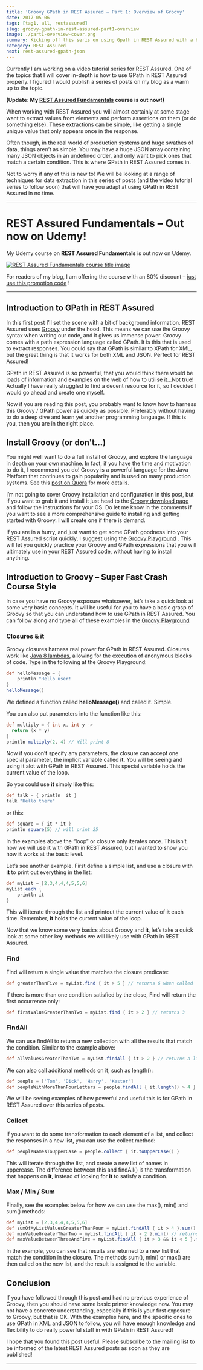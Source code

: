 ```yaml
---
title: 'Groovy GPath in REST Assured – Part 1: Overview of Groovy'
date: 2017-05-06
tags: [tag1, all, restassured]
slug: groovy-gpath-in-rest-assured-part1-overview
image: ./part1-overview-cover.png
summary: Kicking off this seris on using Gpath in REST Assured with a brief look at the Groovy language"
category: REST Assured
next: rest-assured-gpath-json
---
```


Currently I am working on a video tutorial series for REST Assured. One of the topics that I will cover in-depth is how to use GPath in REST Assured properly. I figured I would publish a series of posts on my blog as a warm up to the topic.

**(Update: My [REST Assured Fundamentals](https://www.udemy.com/rest-assured-fundamentals/?couponCode=TECHIETESTER) course is out now!)**

When working with REST Assured you will almost certainly at some stage want to extract values from elements and perform assertions on them (or do something else). These extractions can be simple, like getting a single unique value that only appears once in the response.

Often though, in the real world of production systems and huge swathes of data, things aren’t as simple. You may have a huge JSON array containing many JSON objects in an undefined order, and only want to pick ones that match a certain condition. This is where GPath in REST Assured comes in.

Not to worry if any of this is new to! We will be looking at a range of techniques for data extraction in this series of posts (and the video tutorial series to follow soon) that will have you adapt at using GPath in REST Assured in no time.

---

# REST Assured Fundamentals – Out now on Udemy!

My Udemy course on **REST Assured Fundamentals** is out now on Udemy.

[![REST Assured Fundamentals course title image](../../extract-JSON-response/RestAssuredFundamentalsUdemyLogo.png)](https://www.udemy.com/rest-assured-fundamentals/?couponCode=TECHIETESTER)

For readers of my blog, I am offering the course with an 80% discount – [just use this promotion code](https://www.udemy.com/rest-assured-fundamentals/?couponCode=TECHIETESTER) !

---

## Introduction to GPath in REST Assured

In this first post I’ll set the scene with a bit of background information. REST Assured uses [Groovy](http://groovy-lang.org/) under the hood. This means we can use the Groovy syntax when writing our code, and it gives us immense power. Groovy comes with a path expression language called GPath. It is this that is used to extract responses. You could say that GPath is similar to XPath for XML, but the great thing is that it works for both XML and JSON. Perfect for REST Assured!

GPath in REST Assured is so powerful, that you would think there would be loads of information and examples on the web of how to utilise it…Not true! Actually I have really struggled to find a decent resource for it, so I decided I would go ahead and create one myself.

Now if you are reading this post, you probably want to know how to harness this Groovy / GPath power as quickly as possible. Preferably without having to do a deep dive and learn yet another programming language. If this is you, then you are in the right place.

## Install Groovy (or don't...)

You might well want to do a full install of Groovy, and explore the language in depth on your own machine. In fact, if you have the time and motivation to do it, I recommend you do! Groovy is a powerful language for the Java Platform that continues to gain popularity and is used on many production systems. See this [post on Quora](https://www.quora.com/Whos-using-Groovy-in-production) for more details.

I’m not going to cover Groovy installation and configuration in this post, but if you want to grab it and install it just head to the [Groovy download page](http://groovy-lang.org/download.html) and follow the instructions for your OS. Do let me know in the comments if you want to see a more comprehensive guide to installing and getting started with Groovy. I will create one if there is demand.

If you are in a hurry, and just want to get some GPath goodness into your REST Assured script quickly, I suggest using the [Groovy Playground](https://groovy-playground.appspot.com/) . This will let you quickly practice your Groovy and GPath expressions that you will ultimately use in your REST Assured code, without having to install anything.

## Introduction to Groovy – Super Fast Crash Course Style

In case you have no Groovy exposure whatsoever, let’s take a quick look at some very basic concepts. It will be useful for you to have a basic grasp of Groovy so that you can understand how to use GPath in REST Assured. You can follow along and type all of these examples in the [Groovy Playground](https://groovy-playground.appspot.com/)

### Closures & it

Groovy closures harness real power for GPath in REST Assured. Closures work like [Java 8 lambdas](https://www.tutorialspoint.com/java8/java8_lambda_expressions.htm), allowing for the execution of anonymous blocks of code. Type in the following at the Groovy Playground:

```groovy
def helloMessage = {
    println "Hello user!
}
helloMessage()
```

We defined a function called **helloMessage()** and called it. Simple.

You can also put parameters into the function like this:

```groovy
def multiply = { int x, int y ->
  return (x * y)
}
println multiply(2, 4) // Will print 8
```

Now if you don’t specify any parameters, the closure can accept one special parameter, the implicit variable called **it**. You will be seeing and using it alot with GPath in REST Assured. This special variable holds the current value of the loop.

So you could use **it** simply like this:

```groovy
def talk = { println  it }
talk "Hello there"
```

or this:

```groovy
def square = { it * it }
println square(5) // will print 25
```

In the examples above the “loop” or closure only iterates once. This isn’t how we will use **it** with GPath in REST Assured, but I wanted to show you how **it** works at the basic level.

Let’s see another example. First define a simple list, and use a closure with **it** to print out everything in the list:

```groovy
def myList = [2,3,4,4,4,5,5,6]
myList.each {
    println it
}
```

This will iterate through the list and printout the current value of **it** each time. Remember, **it** holds the current value of the loop.

Now that we know some very basics about Groovy and **it**, let’s take a quick look at some other key methods we will likely use with GPath in REST Assured.

### Find

Find will return a single value that matches the closure predicate:

```groovy
def greaterThanFive = myList.find { it > 5 } // returns 6 when called
```

If there is more than one condition satisfied by the close, Find will return the first occurrence only:

```groovy
def firstValueGreaterThanTwo = myList.find { it > 2 } // returns 3
```

### FindAll

We can use findAll to return a new collection with all the results that match the condition. Similar to the example above:

```groovy
def allValuesGreaterThanTwo = myList.findAll { it > 2 } // returns a list with all the values greater than 2
```

We can also call additional methods on it, such as length():

```groovy
def people = ['Tom', 'Dick', 'Harry', 'Kester']
def peopleWithMoreThanFourLetters = people.findAll { it.length() > 4 } // returns a list with Harry and Kester
```

We will be seeing examples of how powerful and useful this is for GPath in REST Assured over this series of posts.

### Collect

If you want to do some transformation to each element of a list, and collect the responses in a new list, you can use the collect method:

```groovy
def peopleNamesToUpperCase = people.collect { it.toUpperCase() }
```

This will iterate through the list, and create a new list of names in uppercase. The difference between this and findAll() is the transformation that happens on **it**, instead of looking for **it** to satisfy a condition.

### Max / Min / Sum

Finally, see the examples below for how we can use the max(), min() and sum() methods:

```groovy
def myList = [2,3,4,4,4,5,5,6]
def sumOfMyListValuesGreaterThanFour = myList.findAll { it > 4 }.sum() // returns 16
def minValueGreaterThanTwo = myList.findAll { it > 2 }.min() // returns 3
def maxValueBetweenThreeAndFive = myList.findAll { it > 3 && it < 5 }.max() // returns 4
```

In the example, you can see that results are returned to a new list that match the condition in the closure. The methods sum(), min() or max() are then called on the new list, and the result is assigned to the variable.

## Conclusion

If you have followed through this post and had no previous experience of Groovy, then you should have some basic primer knowledge now. You may not have a concrete understanding, especially if this is your first exposure to Groovy, but that is OK. With the examples here, and the specific ones to use GPath in XML and JSON to follow, you will have enough knowledge and flexibility to do really powerful stuff in with GPath in REST Assured!

I hope that you found this post useful. Please subscribe to the mailing list to be informed of the latest REST Assured posts as soon as they are published!

---
